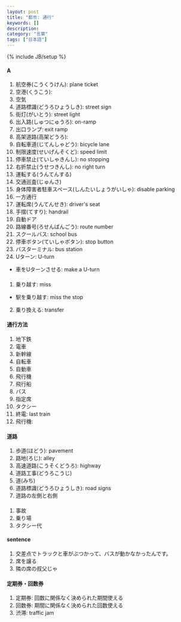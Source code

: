 ```yaml
---
layout: post
title: "都市: 通行"
keywords: []
description: 
category: "言葉"
tags: ["日本語"]
---
```

{% include JB/setup %}

#### A
1. 航空券(こうくうけん): plane ticket
2. 空港(くうこう): 
3. 空気
3. 道路標識(どうろひょうしき): street sign
4. 街灯(がいとう): street light
2. 出入路(しゅつにゅうろ): on-ramp
3. 出口ランプ: exit ramp
3. 高架道路(高架どうろ): 
4. 自転車道(じてんしゃどう): bicycle lane
4. 制限速度(せいげんそくど): speed limit
5. 停車禁止(ていしゃきんし): no stopping
6. 右折禁止(うせつきんし): no right turn
8. 運転する(うんてんする)
1. 交通巡査(じゅんさ)
2. 身体障害者駐車スペース(しんたいしょうがいしゃ): disable parking
3. 一方通行
4. 運転席(うんてんせき): driver's seat
5. 手摺(てすり): handrail
6. 自動ドア
7. 路線番号(ろせんばんごう): route number
8. スクールバス: school bus
9. 停車ボタン(ていしゃボタン): stop button
1. バスターミナル: bus station
2. Uターン: U-turn
- 車をUターンさせる: make a U-turn


####
1. 乗り越す: miss
- 駅を乗り越す: miss the stop
2. 乗り換える:  transfer

#### 通行方法
1. 地下鉄
2. 電車
3. 新幹線
4. 自転車
5. 自動車
6. 飛行機
7. 飛行船
8. バス
2. 指定席
3. タクシー
4. 終電: last train
5. 飛行機: 

#### 道路
1. 歩道(ほどう): pavement
2. 路地(ろじ): alley
3. 高速道路(こうそくどうろ): highway
4. 道路工事(どうろこうじ)
5. 道(みち)
6. 道路標識(どうろひょうしき): road signs
7. 道路の左側と右側

####
1. 事故 
3. 乗り場
4. タクシー代

#### sentence
1. 交差点でトラックと車がぶつかって、バスが動かなかったんです。
2. 席を譲る
3. 隣の席の叔父じゃ

#### 定期券・回数券
1. 定期券: 回数に関係なく決められた期間使える 
2. 回数券: 期間に関係なく決められた回数使える
3. 渋滞: traffic jam

